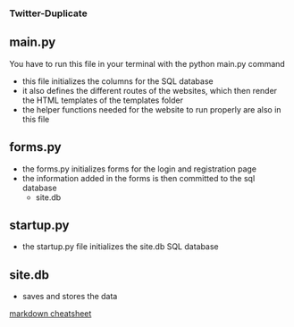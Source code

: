 ### Twitter-Duplicate
## main.py
You have to run this file in your terminal with the python main.py command
* this file initializes the columns for the SQL database
* it also defines the different routes of the websites, which then render the HTML templates of the templates folder
* the helper functions needed for the website to run properly are also in this file
## forms.py
* the forms.py initializes forms for the login and registration page
* the information added in the forms is then committed to the sql database
    - site.db

## startup.py
* the startup.py file initializes the site.db SQL database

## site.db
* saves and stores the data

[markdown cheatsheet](https://guides.github.com/pdfs/markdown-cheatsheet-online.pdf)
